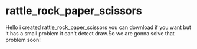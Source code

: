 # rattle_rock_paper_scissors

Hello i created rattle_rock_paper_scissors you can download if you want but it has a small problem it can't detect draw.So we are gonna solve that problem soon!
